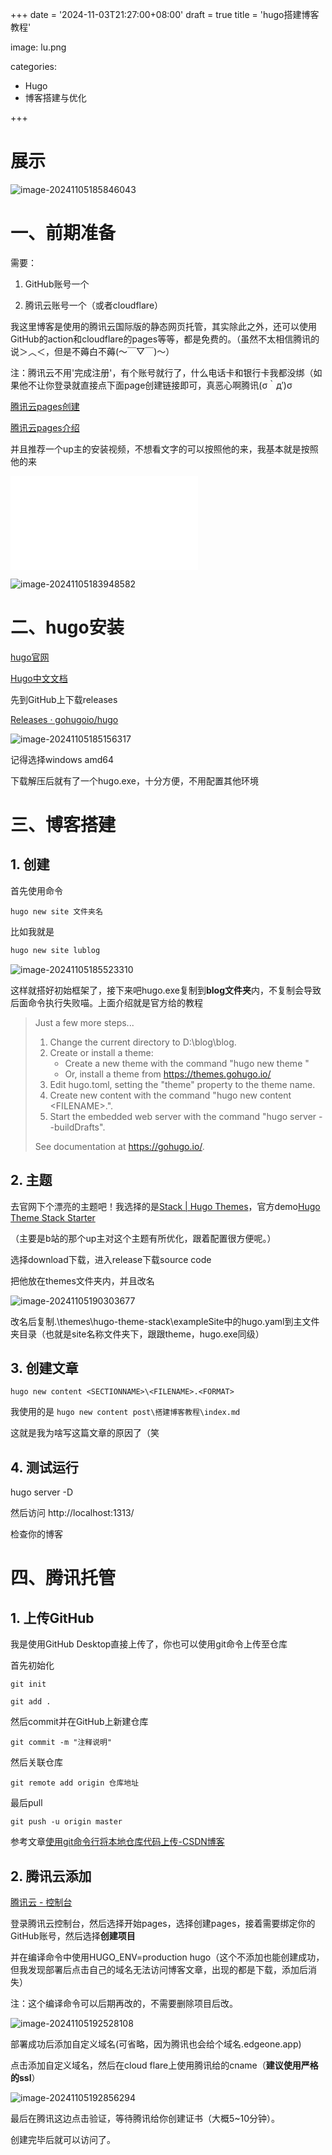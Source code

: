 +++
date = '2024-11-03T21:27:00+08:00'
draft = true
title = 'hugo搭建博客教程'

image: lu.png

categories:
   - Hugo
   - 博客搭建与优化

+++

# 展示

![image-20241105185846043](D:\blog\lublog\content\post\搭建博客教程\image-20241105185846043.png)

# 一、前期准备

需要：

1. GitHub账号一个

2. 腾讯云账号一个（或者cloudflare）

​    我这里博客是使用的腾讯云国际版的静态网页托管，其实除此之外，还可以使用GitHub的action和cloudflare的pages等等，都是免费的。（虽然不太相信腾讯的说＞︿＜，但是不薅白不薅(～￣▽￣)～）

   注：腾讯云不用'完成注册'，有个账号就行了，什么电话卡和银行卡我都没绑（如果他不让你登录就直接点下面page创建链接即可，真恶心啊腾讯(σ｀д′)σ

[腾讯云pages创建](https://console.tencentcloud.com/edgeone/pages?action=create)

[腾讯云pages介绍](https://edgeone.ai/blog/details/edgeone-pages)

并且推荐一个up主的安装视频，不想看文字的可以按照他的来，我基本就是按照他的来

<iframe src="//player.bilibili.com/player.html?isOutside=true&aid=112901989862899&bvid=BV1bovfeaEtQ&cid=500001637623206&p=1" scrolling="no" border="0" frameborder="no" framespacing="0" allowfullscreen="true"></iframe>

![image-20241105183948582](D:\blog\lublog\content\post\搭建博客教程\image-20241105183948582.png)

# 二、hugo安装

[hugo官网](https://gohugo.io/)

[Hugo中文文档](https://www.gohugo.org/)

先到GitHub上下载releases

[Releases · gohugoio/hugo](https://github.com/gohugoio/hugo/releases)

![image-20241105185156317](D:\blog\lublog\content\post\搭建博客教程\image-20241105185156317.png)

记得选择windows amd64 

下载解压后就有了一个hugo.exe，十分方便，不用配置其他环境

# 三、博客搭建

## 1. 创建

首先使用命令

```
hugo new site 文件夹名
```

比如我就是

```cmd
hugo new site lublog
```

![image-20241105185523310](D:\blog\lublog\content\post\搭建博客教程\image-20241105185523310.png)

这样就搭好初始框架了，接下来吧hugo.exe复制到**blog文件夹**内，不复制会导致后面命令执行失败喵。上面介绍就是官方给的教程

> Just a few more steps...
>
> 1. Change the current directory to D:\blog\blog.
> 2. Create or install a theme:
>    - Create a new theme with the command "hugo new theme <THEMENAME>"
>    - Or, install a theme from https://themes.gohugo.io/
> 3. Edit hugo.toml, setting the "theme" property to the theme name.
> 4. Create new content with the command "hugo new content <SECTIONNAME>\<FILENAME>.<FORMAT>".
> 5. Start the embedded web server with the command "hugo server --buildDrafts".
>
> See documentation at https://gohugo.io/.

## 2. 主题

去官网下个漂亮的主题吧！我选择的是[Stack | Hugo Themes](https://themes.gohugo.io/themes/hugo-theme-stack/)，官方demo[Hugo Theme Stack Starter](https://demo.stack.jimmycai.com/)

（主要是b站的那个up主对这个主题有所优化，跟着配置很方便呢。）

选择download下载，进入release下载source code 

[release]: https://github.com/CaiJimmy/hugo-theme-stack/archive/refs/tags/v3.29.0.zip

把他放在themes文件夹内，并且改名

![image-20241105190303677](D:\blog\lublog\content\post\搭建博客教程\image-20241105190303677.png)

改名后复制.\themes\hugo-theme-stack\exampleSite中的hugo.yaml到主文件夹目录（也就是site名称文件夹下，跟跟theme，hugo.exe同级）

## 3. 创建文章

```
hugo new content <SECTIONNAME>\<FILENAME>.<FORMAT>
```

我使用的是 `hugo new content post\搭建博客教程\index.md`

这就是我为啥写这篇文章的原因了（笑

## 4. 测试运行

hugo server -D

然后访问 http://localhost:1313/

检查你的博客

# 四、腾讯托管

## 1. 上传GitHub

我是使用GitHub Desktop直接上传了，你也可以使用git命令上传至仓库

首先初始化

```
git init
```

```
git add .
```

然后commit并在GitHub上新建仓库

```
git commit -m "注释说明"
```

然后关联仓库

```
git remote add origin 仓库地址
```

最后pull

```
git push -u origin master
```

参考文章[使用git命令行将本地仓库代码上传-CSDN博客](https://blog.csdn.net/weixin_43896643/article/details/113803354)

## 2. 腾讯云添加

[腾讯云 - 控制台](https://console.tencentcloud.com/edgeone/pages)

登录腾讯云控制台，然后选择开始pages，选择创建pages，接着需要绑定你的GitHub账号，然后选择**创建项目**

并在编译命令中使用HUGO_ENV=production hugo（这个不添加也能创建成功，但我发现部署后点击自己的域名无法访问博客文章，出现的都是下载，添加后消失）

注：这个编译命令可以后期再改的，不需要删除项目后改。

![image-20241105192528108](D:\blog\lublog\content\post\搭建博客教程\image-20241105192528108.png)

部署成功后添加自定义域名(可省略，因为腾讯也会给个域名.edgeone.app)

点击添加自定义域名，然后在cloud flare上使用腾讯给的cname（**建议使用严格的ssl**）

![image-20241105192856294](D:\blog\lublog\content\post\搭建博客教程\image-20241105192856294.png)

最后在腾讯这边点击验证，等待腾讯给你创建证书（大概5~10分钟）。

创建完毕后就可以访问了。


